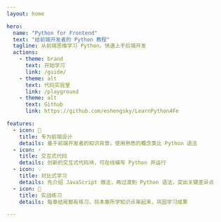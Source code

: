 ```yaml
---
layout: home

hero:
  name: "Python for Frontend"
  text: "给前端开发者的 Python 教程"
  tagline: 从前端思维学习 Python，快速上手后端开发
  actions:
    - theme: brand
      text: 开始学习
      link: /guide/
    - theme: alt
      text: 代码实验室
      link: /playground
    - theme: alt
      text: Github
      link: https://github.com/eshengsky/LearnPython4Fe

features:
  - icon: 🚀
    title: 专为前端设计
    details: 基于前端开发者的知识背景，使用熟悉的概念类比 Python 语法
  - icon: ⚡
    title: 交互式代码
    details: 创新的交互式代码块，可在线编写 Python 并运行
  - icon: 💡
    title: 对比式学习
    details: 先介绍 JavaScript 做法，再过渡到 Python 语法，突出关键差异点
  - icon: 🎯
    title: 实战练习
    details: 每章结尾都有练习，将本章所学知识点串起来，巩固学习成果

---
```

